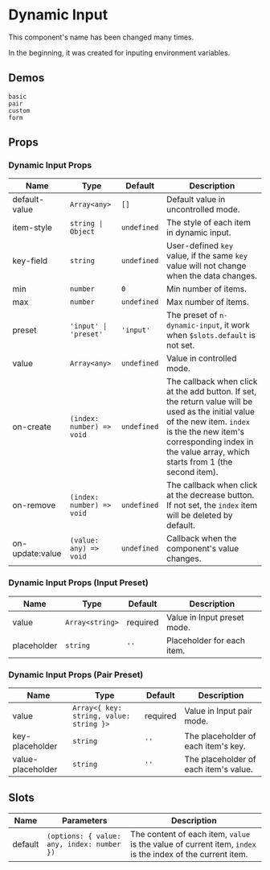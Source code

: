 # Dynamic Input

<!--single-column-->

This component's name has been changed many times.

In the beginning, it was created for inputing environment variables.

## Demos

```demo
basic
pair
custom
form
```

## Props

### Dynamic Input Props

| Name | Type | Default | Description |
| --- | --- | --- | --- |
| default-value | `Array<any>` | `[]` | Default value in uncontrolled mode. |
| item-style | `string \| Object` | `undefined` | The style of each item in dynamic input. |
| key-field | `string` | `undefined` | User-defined `key` value, if the same `key` value will not change when the data changes. |
| min | `number` | `0` | Min number of items. |
| max | `number` | `undefined` | Max number of items. |
| preset | `'input' \| 'preset'` | `'input'` | The preset of `n-dynamic-input`, it work when `$slots.default` is not set. |
| value | `Array<any>` | `undefined` | Value in controlled mode. |
| on-create | `(index: number) => void` | `undefined` | The callback when click at the add button. If set, the return value will be used as the initial value of the new item. `index` is the the new item's corresponding index in the value array, which starts from 1 (the second item). |
| on-remove | `(index: number) => void` | `undefined` | The callback when click at the decrease button. If not set, the `index` item will be deleted by default. |
| on-update:value | `(value: any) => void` | `undefined` | Callback when the component's value changes. |

### Dynamic Input Props (Input Preset)

| Name        | Type            | Default  | Description                 |
| ----------- | --------------- | -------- | --------------------------- |
| value       | `Array<string>` | required | Value in Input preset mode. |
| placeholder | `string`        | `''`     | Placeholder for each item.  |

### Dynamic Input Props (Pair Preset)

| Name | Type | Default | Description |
| --- | --- | --- | --- |
| value | `Array<{ key: string, value: string }>` | required | Value in Input pair mode. |
| key-placeholder | `string` | `''` | The placeholder of each item's key. |
| value-placeholder | `string` | `''` | The placeholder of each item's value. |

## Slots

| Name | Parameters | Description |
| --- | --- | --- |
| default | `(options: { value: any, index: number })` | The content of each item, `value` is the value of current item, `index` is the index of the current item. |
